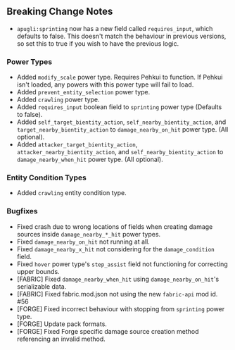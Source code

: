 ## Breaking Change Notes
- `apugli:sprinting` now has a new field called `requires_input`, which defaults to false. This doesn't match the behaviour in previous versions, so set this to true if you wish to have the previous logic.

### Power Types
- Added `modify_scale` power type. Requires Pehkui to function. If Pehkui isn't loaded, any powers with this power type will fail to load.
- Added `prevent_entity_selection` power type.
- Added `crawling` power type.
- Added `requires_input` boolean field to `sprinting` power type (Defaults to false).
- Added `self_target_bientity_action`, `self_nearby_bientity_action`, and `target_nearby_bientity_action` to `damage_nearby_on_hit` power type. (All optional).
- Added `attacker_target_bientity_action`, `attacker_nearby_bientity_action`, and `self_nearby_bientity_action` to `damage_nearby_when_hit` power type. (All optional).

### Entity Condition Types
- Added `crawling` entity condition type.

### Bugfixes
- Fixed crash due to wrong locations of fields when creating damage sources inside `damage_nearby_*_hit` power types.
- Fixed `damage_nearby_on_hit` not running at all.
- Fixed `damage_nearby_x_hit` not considering for the `damage_condition` field.
- Fixed `hover` power type's `step_assist` field not functioning for correcting upper bounds.
- [FABRIC] Fixed `damage_nearby_when_hit` using `damage_nearby_on_hit`'s serializable data.
- [FABRIC] Fixed fabric.mod.json not using the new `fabric-api` mod id. #56
- [FORGE] Fixed incorrect behaviour with stopping from `sprinting` power type.
- [FORGE] Update pack formats.
- [FORGE] Fixed Forge specific damage source creation method referencing an invalid method.